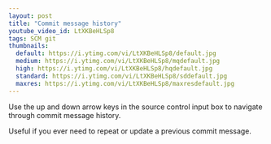 ```yaml
---
layout: post
title: "Commit message history"
youtube_video_id: LtXKBeHLSp8
tags: SCM git
thumbnails:
  default: https://i.ytimg.com/vi/LtXKBeHLSp8/default.jpg
  medium: https://i.ytimg.com/vi/LtXKBeHLSp8/mqdefault.jpg
  high: https://i.ytimg.com/vi/LtXKBeHLSp8/hqdefault.jpg
  standard: https://i.ytimg.com/vi/LtXKBeHLSp8/sddefault.jpg
  maxres: https://i.ytimg.com/vi/LtXKBeHLSp8/maxresdefault.jpg
---
```


Use the up and down arrow keys in the source control input box to navigate through commit message history.

Useful if you ever need to repeat or update a previous commit message.

